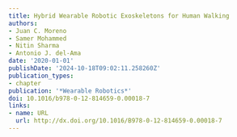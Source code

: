```yaml
---
title: Hybrid Wearable Robotic Exoskeletons for Human Walking
authors:
- Juan C. Moreno
- Samer Mohammed
- Nitin Sharma
- Antonio J. del-Ama
date: '2020-01-01'
publishDate: '2024-10-18T09:02:11.258260Z'
publication_types:
- chapter
publication: '*Wearable Robotics*'
doi: 10.1016/b978-0-12-814659-0.00018-7
links:
- name: URL
  url: http://dx.doi.org/10.1016/B978-0-12-814659-0.00018-7
---
```

